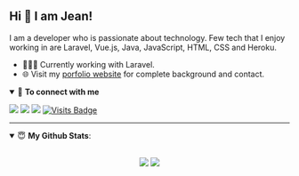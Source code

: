 ## Hi 👋 I am Jean! 

I am a developer who is passionate about technology. Few tech that I enjoy working in are Laravel, Vue.js, Java, JavaScript, HTML, CSS and Heroku. 

- 👨🏽‍💻 Currently working with Laravel.
- 🌐 Visit my [porfolio website](https://jeanpdt.github.io/portifolio/) for complete background and contact.

<details open>
<summary>🤝 <b>To connect with me</b></summary>

<p align = "center">
 
[<img src ="https://img.shields.io/badge/portfolio-%23.svg?&style=for-the-badge&logo=&logoColor=white%22">](https://jeanpdt.github.io/portifolio/)
[<img src="https://img.shields.io/badge/linkedin-%230077B5.svg?&style=for-the-badge&logo=linkedin&logoColor=white" />](https://www.linkedin.com/in/jeansantospdt/)
[<img src="https://img.shields.io/badge/facebook-%231877F2.svg?&style=for-the-badge&logo=facebook&logoColor=white" />](https://www.facebook.com/jean.rodrigo.10485/) 
[![Visits Badge](https://badges.pufler.dev/visits/pr2tik1/pr2tik1?style=for-the-badge)](https://jeanpdt.github.io/portifolio/)

</p>

</details>

---

<details open>
 <summary> 😇 <b>My Github Stats</b>: </summary>

<br>

<p align = "center">
  <img src = "https://github-readme-stats.vercel.app/api?username=jeanpdt&show_icons=true&theme=tokyonight&line_height=27">
  <img src = "https://github-readme-stats.vercel.app/api/top-langs/?username=jeanpdt&hide=css,java,html&theme=tokyonight">
</p>

</details>
</details>

